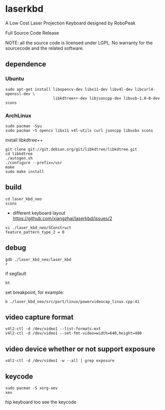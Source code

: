 laserkbd 
========

A Low Cost Laser Projection Keyboard designed by RoboPeak 

Full Source Code Release 

NOTE: all the source code is licensed under LGPL. 
No warranty for the sourcecode and the related software.

## dependence 

### Ubuntu

```
sudo apt-get install libopencv-dev libx11-dev libv4l-dev libcurl4-openssl-dev \
                     libkdtree++-dev libjsoncpp-dev libusb-1.0-0-dev scons
```

### ArchLinux

```
sudo pacman -Syu
sudo pacman -S opencv libx11 v4l-utils curl jsoncpp libusbx scons 
```

install libkdtree++

```
git clone git://git.debian.org/git/libkdtree/libkdtree.git
cd libkdtree
./autogen.sh
./configure --prefix=/usr
make
sudo make install
```

## build

```
cd laser_kbd_neo
scons
```

* different keyboard layout
https://github.com/xiangzhai/laserkbd/issues/2

```
vi ./laser_kbd_neo/SConstruct 
feature_pattern_type_2 = 0
```

## debug 

```
gdb ./laser_kbd_neo/laser_kbd 
r
```

if segfault

```
bt
```

set breakpoint, for example:

```
b ./laser_kbd_neo/src/port/linux/powervideocap_linux.cpp:41
```

## video capture format

```
v4l2-ctl -d /dev/video1 --list-formats-ext
v4l2-ctl -d /dev/video1 --set-fmt-video=width=640,height=480
```

## video device whether or not support exposure 

```
v4l2-ctl -d /dev/video1 -w --all | grep exposure
```

## keycode                                                                      

```                                                                             
sudo pacman -S xorg-xev                                                         
xev                     
```                                                        
hip keyboard too see the keycode                                                             
